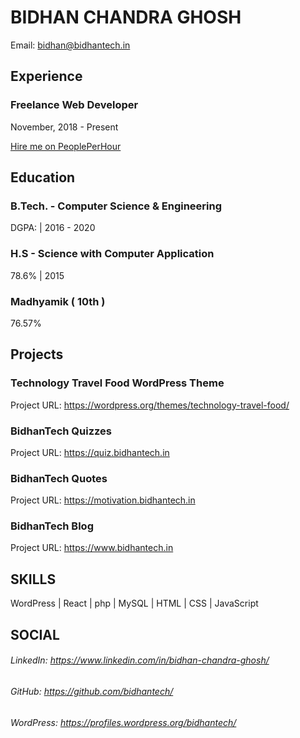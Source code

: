 # BIDHAN CHANDRA GHOSH
Email: bidhan@bidhantech.in


## Experience
### Freelance Web Developer
November, 2018 - Present

[Hire me on PeoplePerHour](https://pph.me/bidhantech)

## Education

### B.Tech. - Computer Science & Engineering
DGPA:  | 2016 - 2020

### H.S - Science with Computer Application
78.6% | 2015

### Madhyamik ( 10th )
76.57%

## Projects
### Technology Travel Food WordPress Theme
Project URL: https://wordpress.org/themes/technology-travel-food/
### BidhanTech Quizzes
Project URL: https://quiz.bidhantech.in

### BidhanTech Quotes
Project URL: https://motivation.bidhantech.in

### BidhanTech Blog
Project URL: https://www.bidhantech.in

## SKILLS
WordPress | React | php | MySQL | HTML | CSS | JavaScript

## SOCIAL
###### LinkedIn: https://www.linkedin.com/in/bidhan-chandra-ghosh/
###### GitHub: https://github.com/bidhantech/
###### WordPress: https://profiles.wordpress.org/bidhantech/
<!--
**bidhantech/bidhantech** is a ✨ _special_ ✨ repository because its `README.md` (this file) appears on your GitHub profile.

Here are some ideas to get you started:

- 🔭 I’m currently working on ...
- 🌱 I’m currently learning ...
- 👯 I’m looking to collaborate on ...
- 🤔 I’m looking for help with ...
- 💬 Ask me about ...
- 📫 How to reach me: ...
- 😄 Pronouns: ...
- ⚡ Fun fact: ...
-->

